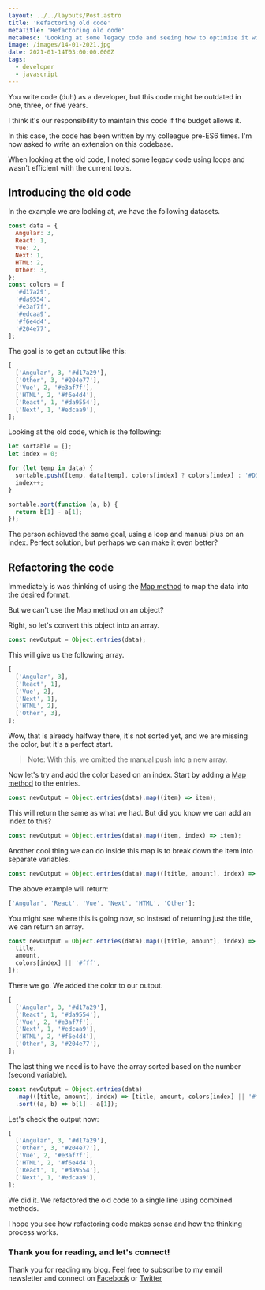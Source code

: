 ```yaml
---
layout: ../../layouts/Post.astro
title: 'Refactoring old code'
metaTitle: 'Refactoring old code'
metaDesc: 'Looking at some legacy code and seeing how to optimize it with modern day technology'
image: /images/14-01-2021.jpg
date: 2021-01-14T03:00:00.000Z
tags:
  - developer
  - javascript
---
```


You write code (duh) as a developer, but this code might be outdated in one, three, or five years.

I think it's our responsibility to maintain this code if the budget allows it.

In this case, the code has been written by my colleague pre-ES6 times.
I'm now asked to write an extension on this codebase.

When looking at the old code, I noted some legacy code using loops and wasn't efficient with the current tools.

## Introducing the old code

In the example we are looking at, we have the following datasets.

```js
const data = {
  Angular: 3,
  React: 1,
  Vue: 2,
  Next: 1,
  HTML: 2,
  Other: 3,
};
const colors = [
  '#d17a29',
  '#da9554',
  '#e3af7f',
  '#edcaa9',
  '#f6e4d4',
  '#204e77',
];
```

The goal is to get an output like this:

```js
[
  ['Angular', 3, '#d17a29'],
  ['Other', 3, '#204e77'],
  ['Vue', 2, '#e3af7f'],
  ['HTML', 2, '#f6e4d4'],
  ['React', 1, '#da9554'],
  ['Next', 1, '#edcaa9'],
];
```

Looking at the old code, which is the following:

```js
let sortable = [];
let index = 0;

for (let temp in data) {
  sortable.push([temp, data[temp], colors[index] ? colors[index] : '#D3D3D3']);
  index++;
}

sortable.sort(function (a, b) {
  return b[1] - a[1];
});
```

The person achieved the same goal, using a loop and manual plus on an index. Perfect solution, but perhaps we can make it even better?

## Refactoring the code

Immediately is was thinking of using the [Map method](https://daily-dev-tips.com/posts/javascript-map-method/) to map the data into the desired format.

But we can't use the Map method on an object?

Right, so let's convert this object into an array.

```js
const newOutput = Object.entries(data);
```

This will give us the following array.

```js
[
  ['Angular', 3],
  ['React', 1],
  ['Vue', 2],
  ['Next', 1],
  ['HTML', 2],
  ['Other', 3],
];
```

Wow, that is already halfway there, it's not sorted yet, and we are missing the color, but it's a perfect start.

> Note: With this, we omitted the manual push into a new array.

Now let's try and add the color based on an index.
Start by adding a [Map method](https://daily-dev-tips.com/posts/javascript-map-method/) to the entries.

```js
const newOutput = Object.entries(data).map((item) => item);
```

This will return the same as what we had.
But did you know we can add an index to this?

```js
const newOutput = Object.entries(data).map((item, index) => item);
```

Another cool thing we can do inside this map is to break down the item into separate variables.

```js
const newOutput = Object.entries(data).map(([title, amount], index) => title);
```

The above example will return:

```js
['Angular', 'React', 'Vue', 'Next', 'HTML', 'Other'];
```

You might see where this is going now, so instead of returning just the title, we can return an array.

```js
const newOutput = Object.entries(data).map(([title, amount], index) => [
  title,
  amount,
  colors[index] || '#fff',
]);
```

There we go. We added the color to our output.

```js
[
  ['Angular', 3, '#d17a29'],
  ['React', 1, '#da9554'],
  ['Vue', 2, '#e3af7f'],
  ['Next', 1, '#edcaa9'],
  ['HTML', 2, '#f6e4d4'],
  ['Other', 3, '#204e77'],
];
```

The last thing we need is to have the array sorted based on the number (second variable).

```js
const newOutput = Object.entries(data)
  .map(([title, amount], index) => [title, amount, colors[index] || '#fff'])
  .sort((a, b) => b[1] - a[1]);
```

Let's check the output now:

```js
[
  ['Angular', 3, '#d17a29'],
  ['Other', 3, '#204e77'],
  ['Vue', 2, '#e3af7f'],
  ['HTML', 2, '#f6e4d4'],
  ['React', 1, '#da9554'],
  ['Next', 1, '#edcaa9'],
];
```

We did it. We refactored the old code to a single line using combined methods.

I hope you see how refactoring code makes sense and how the thinking process works.

### Thank you for reading, and let's connect!

Thank you for reading my blog. Feel free to subscribe to my email newsletter and connect on [Facebook](https://www.facebook.com/DailyDevTipsBlog) or [Twitter](https://twitter.com/DailyDevTips1)
